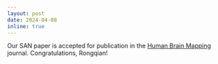```yaml
---
layout: post
date: 2024-04-08
inline: true
---
```


Our SAN paper is accepted for publication in the [Human Brain Mapping](https://onlinelibrary.wiley.com/journal/10970193) journal. Congratulations, Rongqian!
